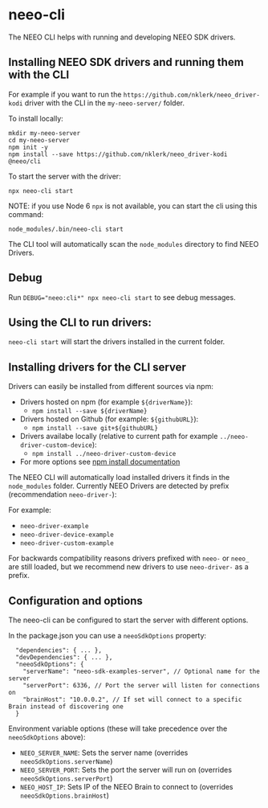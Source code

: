 # neeo-cli

The NEEO CLI helps with running and developing NEEO SDK drivers.

## Installing NEEO SDK drivers and running them with the CLI

For example if you want to run the `https://github.com/nklerk/neeo_driver-kodi` driver with the CLI in the `my-neeo-server/` folder.

To install locally:
```
mkdir my-neeo-server
cd my-neeo-server
npm init -y
npm install --save https://github.com/nklerk/neeo_driver-kodi @neeo/cli
```

To start the server with the driver:
```
npx neeo-cli start
```

NOTE: if you use Node 6 `npx` is not available, you can start the cli using this command:
```
node_modules/.bin/neeo-cli start
```

The CLI tool will automatically scan the `node_modules` directory to find NEEO Drivers.

## Debug

Run `DEBUG="neeo:cli*" npx neeo-cli start` to see debug messages.

## Using the CLI to run drivers:

`neeo-cli start` will start the drivers installed in the current folder.

## Installing drivers for the CLI server

Drivers can easily be installed from different sources via npm:

* Drivers hosted on npm (for example `${driverName}`):
  * `npm install --save ${driverName}`
* Drivers hosted on Github (for example: `${githubURL}`):
  * `npm install --save git+${githubURL}`
* Drivers availabe locally (relative to current path for example `../neeo-driver-custom-device`):
  * `npm install ../neeo-driver-custom-device`
* For more options see [npm install documentation](https://docs.npmjs.com/cli/install)

The NEEO CLI will automatically load installed drivers it finds in the `node_modules` folder. Currently NEEO Drivers are detected by prefix (recommendation `neeo-driver-`):

For example:
* `neeo-driver-example`
* `neeo-driver-device-example`
* `neeo-driver-custom-example`

For backwards compatibility reasons drivers prefixed with `neeo-` or `neeo_` are still loaded, but we recommend new drivers to use `neeo-driver-` as a prefix.

## Configuration and options

The neeo-cli can be configured to start the server with different options.

In the package.json you can use a `neeoSdkOptions` property:
```
  "dependencies": { ... },
  "devDependencies": { ... },
  "neeoSdkOptions": {
    "serverName": "neeo-sdk-examples-server", // Optional name for the server
    "serverPort": 6336, // Port the server will listen for connections on
    "brainHost": "10.0.0.2", // If set will connect to a specific Brain instead of discovering one
  }
```

Environment variable options (these will take precedence over the `neeoSdkOptions` above):

* `NEEO_SERVER_NAME`: Sets the server name (overrides `neeoSdkOptions.serverName`)
* `NEEO_SERVER_PORT`: Sets the port the server will run on (overrides `neeoSdkOptions.serverPort`)
* `NEEO_HOST_IP`: Sets IP of the NEEO Brain to connect to (overrides `neeoSdkOptions.brainHost`)

